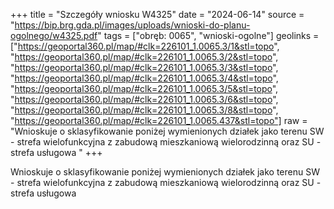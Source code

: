 +++
title = "Szczegóły wniosku W4325"
date = "2024-06-14"
source = "https://bip.brg.gda.pl/images/uploads/wnioski-do-planu-ogolnego/w4325.pdf"
tags = ["obręb: 0065", "wnioski-ogolne"]
geolinks = ["https://geoportal360.pl/map/#clk=226101_1.0065.3/1&stl=topo", "https://geoportal360.pl/map/#clk=226101_1.0065.3/2&stl=topo", "https://geoportal360.pl/map/#clk=226101_1.0065.3/3&stl=topo", "https://geoportal360.pl/map/#clk=226101_1.0065.3/4&stl=topo", "https://geoportal360.pl/map/#clk=226101_1.0065.3/5&stl=topo", "https://geoportal360.pl/map/#clk=226101_1.0065.3/6&stl=topo", "https://geoportal360.pl/map/#clk=226101_1.0065.3/8&stl=topo", "https://geoportal360.pl/map/#clk=226101_1.0065.437&stl=topo"]
raw = "Wnioskuje o sklasyfikowanie poniżej wymienionych działek jako terenu SW - strefa wielofunkcyjna z zabudową mieszkaniową wielorodzinną oraz SU - strefa usługowa "
+++

Wnioskuje o sklasyfikowanie poniżej wymienionych działek jako terenu SW - strefa
wielofunkcyjna z zabudową mieszkaniową wielorodzinną oraz SU - strefa usługowa



